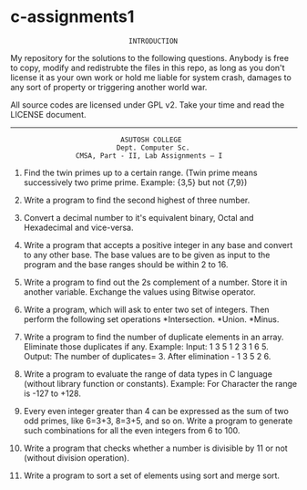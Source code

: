 ﻿c-assignments1
==============

                                 INTRODUCTION
                                  
   My repository for the solutions to the following questions. Anybody is
   free to copy, modify and redistrubte the files in this repo, as long as
   you don't license it as your own work or hold me liable for system crash,
   damages to any sort of property or triggering another world war.
   
   All source codes are licensed under GPL v2. Take your time and read the
   LICENSE document.
   
________________________________________________________________________________

   
                               ASUTOSH COLLEGE
                              Dept. Computer Sc.
                    CMSA, Part - II, Lab Assignments – I


1. Find the twin primes up to a certain range.
(Twin prime means successively two prime prime. Example: {3,5} but not {7,9})

2. Write a program to find the second highest of three number.

3. Convert a decimal number to it's equivalent binary, Octal and
Hexadecimal and vice-versa.

4. Write a program that accepts a positive integer in any base and convert
to any other base. The base values are to be given as input to the
program and the base ranges should be within 2 to 16.

5. Write a program to find out the 2s complement of a number.
Store it in another variable. Exchange the values using Bitwise operator.

6. Write a program, which will ask to enter two set of integers.
Then perform the following set operations
*Intersection.
*Union.
*Minus.

7. Write a program to find the number of duplicate elements in an array.
Eliminate those duplicates if any. Example: Input: 1 3 5 1 2 3 1 6 5.
Output: The number of duplicates= 3. After elimination - 1 3 5 2 6.

8. Write a program to evaluate the range of data types in C language
(without library function or constants).
Example: For Character the range is -127 to +128.

9. Every even integer greater than 4 can be expressed as the sum of two odd
primes, like 6=3+3, 8=3+5, and so on.
Write a program to generate such combinations for all the even integers
from 6 to 100.

10. Write a program that checks whether a number is divisible by 11 or not
(without division operation).

11. Write a program to sort a set of elements using sort and merge sort.
